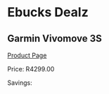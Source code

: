 
# Ebucks Dealz
## Garmin Vivomove 3S
[Product Page](https://www.ebucks.com/web/shop/productSelected.do?prodId=646535767&catId=872270976)

Price: R4299.00

Savings: 


	